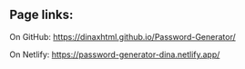 Page links:
----------------
On GitHub:
https://dinaxhtml.github.io/Password-Generator/

On Netlify:
https://password-generator-dina.netlify.app/
